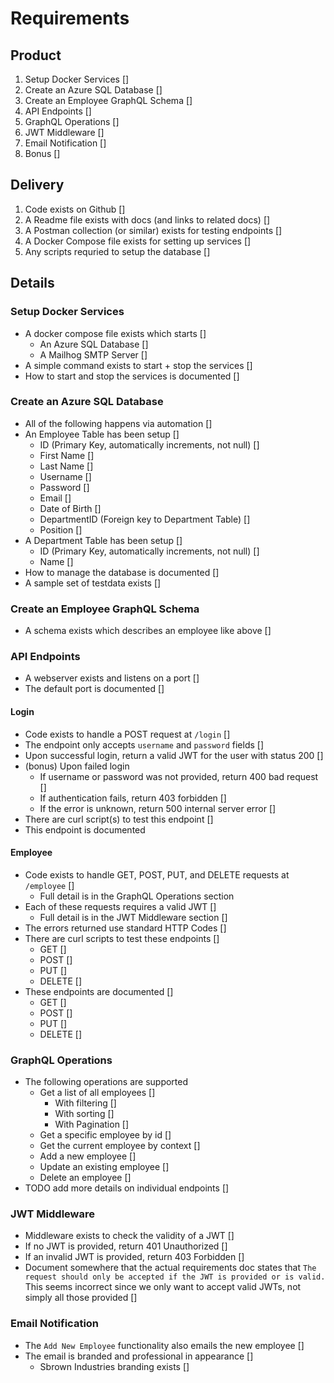 # Requirements

## Product

1. Setup Docker Services []
2. Create an Azure SQL Database []
3. Create an Employee GraphQL Schema []
4. API Endpoints []
5. GraphQL Operations []
6. JWT Middleware []
7. Email Notification []
8. Bonus []

## Delivery

1. Code exists on Github []
1. A Readme file exists with docs (and links to related docs) []
1. A Postman collection (or similar) exists for testing endpoints []
1. A Docker Compose file exists for setting up services []
1. Any scripts requried to setup the database []

## Details

### Setup Docker Services

* A docker compose file exists which starts []
    * An Azure SQL Database []
    * A Mailhog SMTP Server []
* A simple command exists to start + stop the services []
* How to start and stop the services is documented []

### Create an Azure SQL Database

* All of the following happens via automation []
* An Employee Table has been setup []
    * ID (Primary Key, automatically increments, not null) []
    * First Name []
    * Last Name []
    * Username []
    * Password []
    * Email []
    * Date of Birth []
    * DepartmentID (Foreign key to Department Table) []
    * Position []
* A Department Table has been setup []
    * ID (Primary Key, automatically increments, not null) []
    * Name []
* How to manage the database is documented []
* A sample set of testdata exists []

### Create an Employee GraphQL Schema

* A schema exists which describes an employee like above []

### API Endpoints

* A webserver exists and listens on a port []
* The default port is documented []

#### Login

* Code exists to handle a POST request at `/login` []
* The endpoint only accepts `username` and `password` fields []
* Upon successful login, return a valid JWT for the user with status 200 []
* (bonus) Upon failed login
    * If username or password was not provided, return 400 bad request []
    * If authentication fails, return 403 forbidden []
    * If the error is unknown, return 500 internal server error []
* There are curl script(s) to test this endpoint []
* This endpoint is documented

#### Employee

* Code exists to handle GET, POST, PUT, and DELETE requests at `/employee` []
    * Full detail is in the GraphQL Operations section
* Each of these requests requires a valid JWT []
    * Full detail is in the JWT Middleware section []
* The errors returned use standard HTTP Codes []
* There are curl scripts to test these endpoints []
    * GET []
    * POST []
    * PUT []
    * DELETE []
* These endpoints are documented []
    * GET []
    * POST []
    * PUT []
    * DELETE []

### GraphQL Operations

* The following operations are supported
    * Get a list of all employees []
        * With filtering []
        * With sorting []
        * With Pagination []
    * Get a specific employee by id []
    * Get the current employee by context []
    * Add a new employee []
    * Update an existing employee []
    * Delete an employee []
* TODO add more details on individual endpoints []

### JWT Middleware

* Middleware exists to check the validity of a JWT []
* If no JWT is provided, return 401 Unauthorized []
* If an invalid JWT is provided, return 403 Forbidden []
* Document somewhere that the actual requirements doc states that `The request should only be
accepted if the JWT is provided or is valid.` This seems incorrect since we only want to accept
valid JWTs, not simply all those provided []

### Email Notification

* The `Add New Employee` functionality also emails the new employee []
* The email is branded and professional in appearance []
    * Sbrown Industries branding exists []

